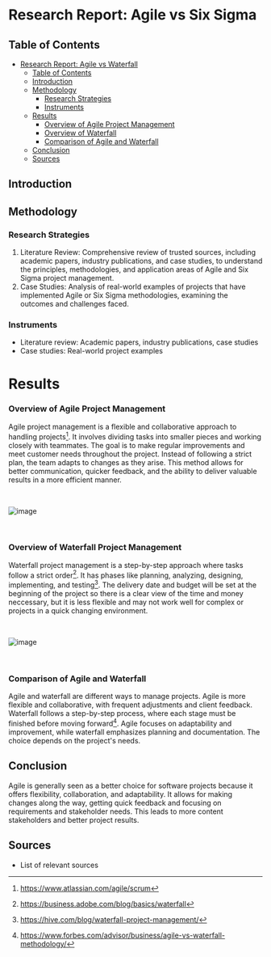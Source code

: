 # Research Report: Agile vs Six Sigma

## Table of Contents
- [Research Report: Agile vs Waterfall](#research-report-agile-vs-six-sigma)
  - [Table of Contents](#table-of-contents)
  - [Introduction](#introduction)
  - [Methodology](#methodology)
    - [Research Strategies](#research-strategies)
    - [Instruments](#instruments)
  - [Results](#results)
    - [Overview of Agile Project Management](#overview-of-agile-project-management)
    - [Overview of Waterfall](#overview-of-waterfall-project-management)
    - [Comparison of Agile and Waterfall](#comparison-of-agile-and-waterfall)
  - [Conclusion](#conclusion)
  - [Sources](#sources)

## Introduction
 
## Methodology

### Research Strategies
1. Literature Review: Comprehensive review of trusted sources, including academic papers, industry publications, and case studies, to understand the principles, methodologies, and application areas of Agile and Six Sigma project management.
2. Case Studies: Analysis of real-world examples of projects that have implemented Agile or Six Sigma methodologies, examining the outcomes and challenges faced.
 
### Instruments
- Literature review: Academic papers, industry publications, case studies
- Case studies: Real-world project examples
  
# Results

### Overview of Agile Project Management

Agile project management is a flexible and collaborative approach to handling projects[^1]. It involves dividing tasks into smaller pieces and working closely with teammates. The goal is to make regular improvements and meet customer needs throughout the project. Instead of following a strict plan, the team adapts to changes as they arise. This method allows for better communication, quicker feedback, and the ability to deliver valuable results in a more efficient manner.


</br>

![image](https://github.com/einstein43/S3IP/assets/104003514/c606dfc9-9350-4bce-b9a6-b5380f97861c)


</br>

### Overview of Waterfall Project Management

Waterfall project management is a step-by-step approach where tasks follow a strict order[^2]. It has phases like planning, analyzing, designing, implementing, and testing[^3].
The delivery date and budget will be set at the beginning of the project so there is a clear view of the time and money neccessary, but it is less flexible and may not work well for complex or projects in a quick changing environment.


</br>

![image](https://github.com/einstein43/S3IP/assets/104003514/35f2a2a4-5941-4edd-a918-612df09090bf)


</br>

### Comparison of Agile and Waterfall


Agile and waterfall are different ways to manage projects. Agile is more flexible and collaborative, with frequent adjustments and client feedback. Waterfall follows a step-by-step process, where each stage must be finished before moving forward[^4]. Agile focuses on adaptability and improvement, while waterfall emphasizes planning and documentation. The choice depends on the project's needs.


## Conclusion

Agile is generally seen as a better choice for software projects because it offers flexibility, collaboration, and adaptability. It allows for making changes along the way, getting quick feedback and focusing on requirements and stakeholder needs. This leads to more content stakeholders and better project results.


 
## Sources
- List of relevant sources
[^1]:  https://www.atlassian.com/agile/scrum
[^2]:  https://business.adobe.com/blog/basics/waterfall
[^3]:  https://hive.com/blog/waterfall-project-management/
[^4]: https://www.forbes.com/advisor/business/agile-vs-waterfall-methodology/
 
